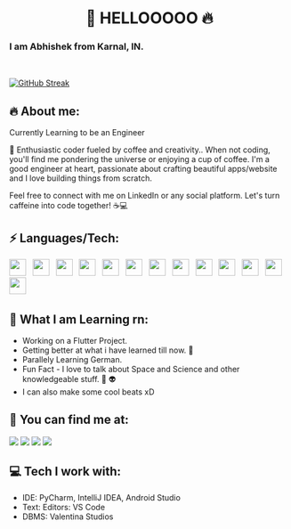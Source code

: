 <h1 align="Center"> 👋 HELLOOOOO 🔥</h1>
<h3>I am Abhishek from Karnal, IN.</h3>
<br/>



[![GitHub Streak](https://streak-stats.demolab.com/?user=itsAbhishekV&theme=highcontrast)](https://git.io/streak-stats) &nbsp;&nbsp;&nbsp; 

## 🔥 About me:
<p>
	
Currently Learning to be an Engineer
	
🚀 Enthusiastic coder fueled by coffee and creativity.. When not coding, you'll find me pondering the universe or enjoying a cup of coffee. I'm a good engineer at heart, passionate about crafting beautiful apps/website and I love building things from scratch.

Feel free to connect with me on LinkedIn or any social platform. Let's turn caffeine into code together! ☕💻

	
</p>

## ⚡ Languages/Tech:

<p>
	
<img src = "https://cdn3.iconfinder.com/data/icons/logos-and-brands-adobe/512/267_Python-512.png" height = "30" width = "30">&nbsp;&nbsp;
<img src = "https://cdn.iconscout.com/icon/free/png-256/html5-40-1175193.png" height = "30" width = "30">&nbsp;&nbsp;
<img src = "https://www.svgrepo.com/show/374088/solidity.svg" height = "30" width = "30">&nbsp;&nbsp;
<img src = "https://cdn.icon-icons.com/icons2/2107/PNG/512/file_type_flutter_icon_130599.png" height = "30" width = "30">&nbsp;&nbsp;
<img src = "https://e7.pngegg.com/pngimages/471/910/png-clipart-ethereum-classic-computer-icons-cryptocurrency-symbol-symbol-miscellaneous-blue.png" height = "30" width = "30">&nbsp;&nbsp;
<img src = "https://uxwing.com/wp-content/themes/uxwing/download/brands-and-social-media/dart-programming-language-icon.png" height = "30" width = "30">&nbsp;&nbsp;
<img src = "https://cdn4.iconfinder.com/data/icons/social-media-logos-6/512/121-css3-512.png" height = "30" width = "30">&nbsp;&nbsp;
<img src = "https://e7.pngegg.com/pngimages/72/936/png-clipart-sass-cascading-style-sheets-preprocessor-less-postcss-meng-miscellaneous-text-thumbnail.png" height = "30" width = "30">&nbsp;&nbsp;
<img src = "https://upload.wikimedia.org/wikipedia/commons/thumb/9/99/Unofficial_JavaScript_logo_2.svg/1024px-Unofficial_JavaScript_logo_2.svg.png" height = "30" width = "30">&nbsp;&nbsp;
<img src = "https://encrypted-tbn0.gstatic.com/images?q=tbn:ANd9GcQWUxm-2Z1WOV-BAwf3gSUCEZV6x1HQSIUl2w&usqp=CAU" height = "30" width = "30">&nbsp;&nbsp;
<img src = "https://encrypted-tbn0.gstatic.com/images?q=tbn:ANd9GcTlwhdlrgiz7NiLtmqZtEUpanLIG3fI2UoYFAAyl1ADH7OMRu5BFQSXTcKcgeSwGhRaoIc&usqp=CAU" height = "30" width = "30">&nbsp;&nbsp;
<img src = "https://cdn.iconscout.com/icon/free/png-512/java-43-569305.png" height = "30" width = "30">&nbsp;&nbsp;
<img src = "https://upload.wikimedia.org/wikipedia/commons/thumb/3/3f/Git_icon.svg/1024px-Git_icon.svg.png" height = "30" width = "30">&nbsp;&nbsp;
	
</p>


##  👀 What I am Learning rn:

- Working on a Flutter Project.
- Getting better at what i have learned till now. 🧠
- Parallely Learning German.
- Fun Fact - I love to talk about Space and Science and other knowledgeable stuff. 🌌 👽
- I can also make some cool beats xD


##  💬 You can find me at:

 <a href="https://www.linkedin.com/in/abhishek-verma-23993a1b7/"><img src="https://img.shields.io/badge/Abhishek Verma-%230077B5.svg?&style=for-the-badge&logo=linkedin&logoColor=white" ></a> 
 <a href="https://www.twitter.com/0xAbhishek"><img src="https://img.shields.io/badge/Abhishek Verma-%230077B5.svg?&style=for-the-badge&logo=Twitter&logoColor=white" ></a> 
 <a href="mailto:abhishekverma7t@gmail.com"><img src="https://img.shields.io/badge/abhishekverma7t@gmail.com-%23D14836.svg?&style=for-the-badge&logo=gmail&logoColor=white"></a>
 <a  href="https://www.instagram.com/abhiiishekvermaa"><img src="https://img.shields.io/badge/@dudewithdimple_-%23E4405F.svg?&style=for-the-badge&logo=instagram&logoColor=white"></a>

##  💻 Tech I work with:

  - IDE: PyCharm, IntelliJ IDEA, Android Studio
  - Text: Editors: VS Code
  - DBMS: Valentina Studios
